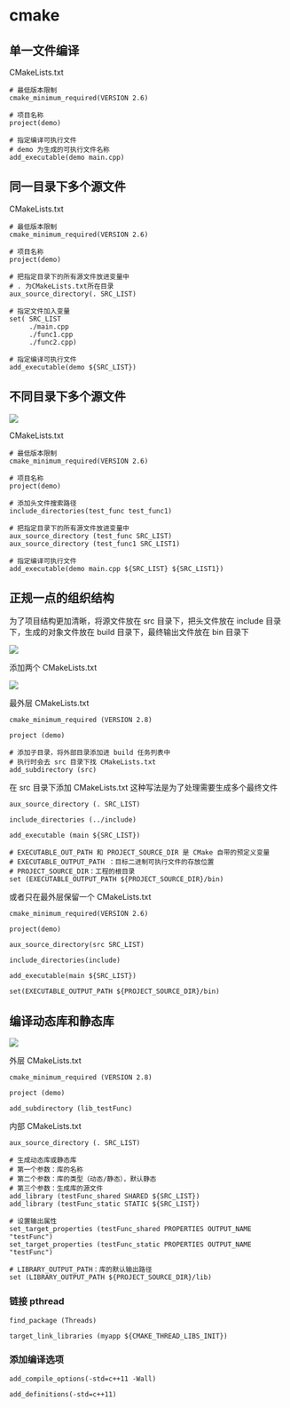 # cmake

## 单一文件编译

CMakeLists.txt
```
# 最低版本限制
cmake_minimum_required(VERSION 2.6)

# 项目名称
project(demo)

# 指定编译可执行文件
# demo 为生成的可执行文件名称 
add_executable(demo main.cpp)
```

## 同一目录下多个源文件

CMakeLists.txt
```
# 最低版本限制
cmake_minimum_required(VERSION 2.6)

# 项目名称
project(demo)

# 把指定目录下的所有源文件放进变量中
# . 为CMakeLists.txt所在目录
aux_source_directory(. SRC_LIST)

# 指定文件加入变量
set( SRC_LIST
     ./main.cpp
     ./func1.cpp
     ./func2.cpp)

# 指定编译可执行文件 
add_executable(demo ${SRC_LIST})
```

## 不同目录下多个源文件

![](https://img-blog.csdn.net/20180901105703600?watermark/2/text/aHR0cHM6Ly9ibG9nLmNzZG4ubmV0L3doYWh1MTk4OQ==/font/5a6L5L2T/fontsize/400/fill/I0JBQkFCMA==/dissolve/70)

CMakeLists.txt
```
# 最低版本限制
cmake_minimum_required(VERSION 2.6)

# 项目名称
project(demo)

# 添加头文件搜索路径
include_directories(test_func test_func1)

# 把指定目录下的所有源文件放进变量中
aux_source_directory (test_func SRC_LIST)
aux_source_directory (test_func1 SRC_LIST1)

# 指定编译可执行文件 
add_executable(demo main.cpp ${SRC_LIST} ${SRC_LIST1})
```

## 正规一点的组织结构

为了项目结构更加清晰，将源文件放在 src 目录下，把头文件放在 include 目录下，生成的对象文件放在 build 目录下，最终输出文件放在 bin 目录下

![](https://img-blog.csdn.net/20180826221632533?watermark/2/text/aHR0cHM6Ly9ibG9nLmNzZG4ubmV0L3doYWh1MTk4OQ==/font/5a6L5L2T/fontsize/400/fill/I0JBQkFCMA==/dissolve/70)


添加两个 CMakeLists.txt

![](https://img-blog.csdn.net/20180826222905565?watermark/2/text/aHR0cHM6Ly9ibG9nLmNzZG4ubmV0L3doYWh1MTk4OQ==/font/5a6L5L2T/fontsize/400/fill/I0JBQkFCMA==/dissolve/70)

最外层 CMakeLists.txt

```
cmake_minimum_required (VERSION 2.8)

project (demo)

# 添加子目录，将外部目录添加进 build 任务列表中
# 执行时会去 src 目录下找 CMakeLists.txt
add_subdirectory (src)
```

在 src 目录下添加 CMakeLists.txt
这种写法是为了处理需要生成多个最终文件

```
aux_source_directory (. SRC_LIST)

include_directories (../include)

add_executable (main ${SRC_LIST})

# EXECUTABLE_OUT_PATH 和 PROJECT_SOURCE_DIR 是 CMake 自带的预定义变量
# EXECUTABLE_OUTPUT_PATH ：目标二进制可执行文件的存放位置
# PROJECT_SOURCE_DIR：工程的根目录
set (EXECUTABLE_OUTPUT_PATH ${PROJECT_SOURCE_DIR}/bin)
```

或者只在最外层保留一个 CMakeLists.txt

```
cmake_minimum_required(VERSION 2.6)

project(demo)

aux_source_directory(src SRC_LIST)

include_directories(include)

add_executable(main ${SRC_LIST})

set(EXECUTABLE_OUTPUT_PATH ${PROJECT_SOURCE_DIR}/bin)

```

## 编译动态库和静态库

![](https://img-blog.csdn.net/20180827211429487?watermark/2/text/aHR0cHM6Ly9ibG9nLmNzZG4ubmV0L3doYWh1MTk4OQ==/font/5a6L5L2T/fontsize/400/fill/I0JBQkFCMA==/dissolve/70)

外层 CMakeLists.txt

```
cmake_minimum_required (VERSION 2.8)

project (demo)

add_subdirectory (lib_testFunc)
```

内部 CMakeLists.txt

```
aux_source_directory (. SRC_LIST)

# 生成动态库或静态库
# 第一个参数：库的名称
# 第二个参数：库的类型（动态/静态），默认静态
# 第三个参数：生成库的源文件
add_library (testFunc_shared SHARED ${SRC_LIST})
add_library (testFunc_static STATIC ${SRC_LIST})

# 设置输出属性
set_target_properties (testFunc_shared PROPERTIES OUTPUT_NAME "testFunc")
set_target_properties (testFunc_static PROPERTIES OUTPUT_NAME "testFunc")

# LIBRARY_OUTPUT_PATH：库的默认输出路径
set (LIBRARY_OUTPUT_PATH ${PROJECT_SOURCE_DIR}/lib)
```


### 链接 pthread

```
find_package (Threads)

target_link_libraries (myapp ${CMAKE_THREAD_LIBS_INIT})
```

### 添加编译选项

```
add_compile_options(-std=c++11 -Wall)

add_definitions(-std=c++11)
```